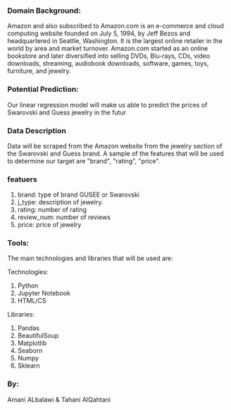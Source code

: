###  Domain Background:

Amazon and also subscribed to Amazon.com is an e-commerce and cloud computing website founded on July 5, 1994, by Jeff Bezos and headquartered in Seattle, Washington. It is the largest online retailer in the world by area and market turnover. Amazon.com started as an online bookstore and later diversified into selling DVDs, Blu-rays, CDs, video downloads, streaming, audiobook downloads, software, games, toys, furniture, and jewelry.

###  Potential Prediction:
Our linear regression model will make us able to predict the prices of Swarovski and Guess jewelry in the futur

###   Data Description
Data will be scraped from the Amazon website from the jewelry section of the Swarovski and Guess brand. A sample of the features that will be used to determine our target are "brand", "rating", "price".


 ###  featuers
1.	brand: type of brand GUSEE or Swarovski
2.	j_type: description of jewelry.
3.  rating: number of rating
4.  review_num: number of reviews
5.  price: price of jewelry


###   Tools:
The main technologies and libraries that will be used are:

Technologies:
1.	Python
2.	Jupyter Notebook
3.	HTML/CS

Libraries:
1.	Pandas
2.	BeautifulSoup
3.	Matplotlib
4.	Seaborn
5.	Numpy 
6.	Sklearn

### By:

Amani ALbalawi
&
Tahani AlQahtani